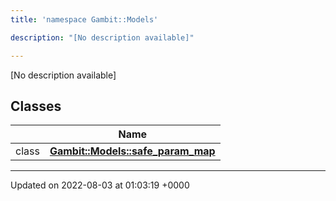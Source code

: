 ```yaml
---
title: 'namespace Gambit::Models'

description: "[No description available]"

---
```







[No description available]

## Classes

|                | Name           |
| -------------- | -------------- |
| class | **[Gambit::Models::safe_param_map](/documentation/code/main/classes/classgambit_1_1models_1_1safe__param__map/)**  |






-------------------------------

Updated on 2022-08-03 at 01:03:19 +0000